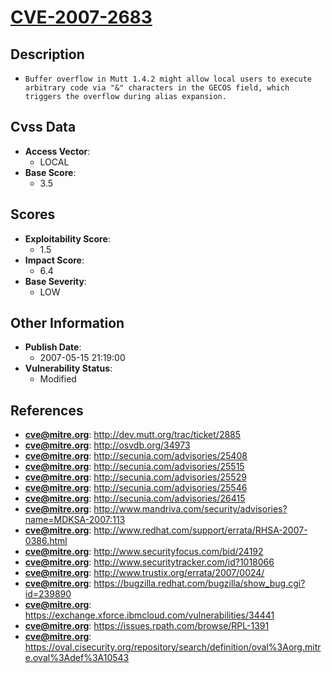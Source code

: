 
# [CVE-2007-2683](http://dev.mutt.org/trac/ticket/2885)

## Description

- `Buffer overflow in Mutt 1.4.2 might allow local users to execute arbitrary code via "&" characters in the GECOS field, which triggers the overflow during alias expansion.`

## Cvss Data

- **Access Vector**:
  - LOCAL
- **Base Score**:
  - 3.5

## Scores

- **Exploitability Score**:
  - 1.5
- **Impact Score**:
  - 6.4
- **Base Severity**:
  - LOW

## Other Information

- **Publish Date**:
  - 2007-05-15 21:19:00
- **Vulnerability Status**:
  - Modified

## References

- **cve@mitre.org**: http://dev.mutt.org/trac/ticket/2885
- **cve@mitre.org**: http://osvdb.org/34973
- **cve@mitre.org**: http://secunia.com/advisories/25408
- **cve@mitre.org**: http://secunia.com/advisories/25515
- **cve@mitre.org**: http://secunia.com/advisories/25529
- **cve@mitre.org**: http://secunia.com/advisories/25546
- **cve@mitre.org**: http://secunia.com/advisories/26415
- **cve@mitre.org**: http://www.mandriva.com/security/advisories?name=MDKSA-2007:113
- **cve@mitre.org**: http://www.redhat.com/support/errata/RHSA-2007-0386.html
- **cve@mitre.org**: http://www.securityfocus.com/bid/24192
- **cve@mitre.org**: http://www.securitytracker.com/id?1018066
- **cve@mitre.org**: http://www.trustix.org/errata/2007/0024/
- **cve@mitre.org**: https://bugzilla.redhat.com/bugzilla/show_bug.cgi?id=239890
- **cve@mitre.org**: https://exchange.xforce.ibmcloud.com/vulnerabilities/34441
- **cve@mitre.org**: https://issues.rpath.com/browse/RPL-1391
- **cve@mitre.org**: https://oval.cisecurity.org/repository/search/definition/oval%3Aorg.mitre.oval%3Adef%3A10543
